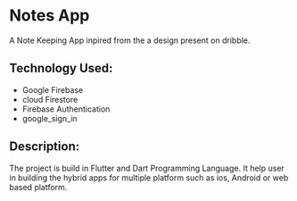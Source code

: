 # Notes App

A Note Keeping App inpired from the a design present on dribble.

## Technology Used:
- Google Firebase
- cloud Firestore
- Firebase Authentication
- google_sign_in

## Description:
The project is build in Flutter and Dart Programming Language. It help user in building the hybrid apps for multiple platform such as ios, Android or web based platform.
